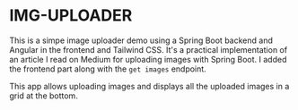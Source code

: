 
# IMG-UPLOADER

This is a simpe image uploader demo using a Spring Boot backend and Angular in the frontend and Tailwind CSS. It's a practical implementation of an article I read on Medium for uploading images with Spring Boot. I added the frontend part along with the `get images` endpoint. 

This app allows uploading images and displays all the uploaded images in a grid at the bottom.


